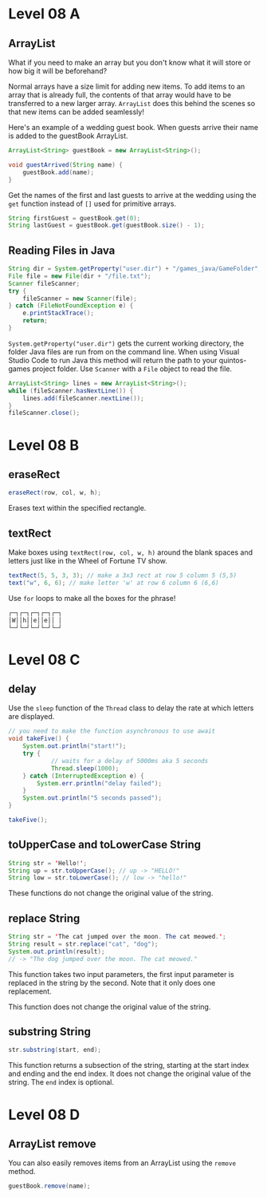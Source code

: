 # Level 08 A

## ArrayList

What if you need to make an array but you don't know what it will store or how big it will be beforehand?

Normal arrays have a size limit for adding new items. To add items to an array that is already full, the contents of that array would have to be transferred to a new larger array. `ArrayList` does this behind the scenes so that new items can be added seamlessly!

Here's an example of a wedding guest book. When guests arrive their name is added to the guestBook ArrayList.

```java
ArrayList<String> guestBook = new ArrayList<String>();

void guestArrived(String name) {
	guestBook.add(name);
}
```

Get the names of the first and last guests to arrive at the wedding using the `get` function instead of `[]` used for primitive arrays.

```java
String firstGuest = guestBook.get(0);
String lastGuest = guestBook.get(guestBook.size() - 1);
```

## Reading Files in Java

```java
String dir = System.getProperty("user.dir") + "/games_java/GameFolder";
File file = new File(dir + "/file.txt");
Scanner fileScanner;
try {
	fileScanner = new Scanner(file);
} catch (FileNotFoundException e) {
	e.printStackTrace();
	return;
}
```

`System.getProperty("user.dir")` gets the current working directory, the folder Java files are run from on the command line. When using Visual Studio Code to run Java this method will return the path to your quintos-games project folder. Use `Scanner` with a `File` object to read the file.

```java
ArrayList<String> lines = new ArrayList<String>();
while (fileScanner.hasNextLine()) {
	lines.add(fileScanner.nextLine());
}
fileScanner.close();
```

# Level 08 B

## eraseRect

```java
eraseRect(row, col, w, h);
```

Erases text within the specified rectangle.

## textRect

Make boxes using `textRect(row, col, w, h)` around the blank spaces and letters just like in the Wheel of Fortune TV show.

```java
textRect(5, 5, 3, 3); // make a 3x3 rect at row 5 column 5 (5,5)
text("w", 6, 6); // make letter 'w' at row 6 column 6 (6,6)
```

Use `for` loops to make all the boxes for the phrase!

```txt
┌─┐┌─┐┌─┐┌─┐┌─┐
│W││h││e││e││ │
└─┘└─┘└─┘└─┘└─┘
```

# Level 08 C

## delay

Use the `sleep` function of the `Thread` class to delay the rate at which letters are displayed.

```java
// you need to make the function asynchronous to use await
void takeFive() {
	System.out.println("start!");
	try {
			// waits for a delay of 5000ms aka 5 seconds
			Thread.sleep(1000);
	} catch (InterruptedException e) {
		System.err.println("delay failed");
	}
	System.out.println("5 seconds passed");
}

takeFive();
```

## toUpperCase and toLowerCase String

```java
String str = 'Hello!';
String up = str.toUpperCase(); // up -> "HELLO!"
String low = str.toLowerCase(); // low -> "hello!"
```

These functions do not change the original value of the string.

## replace String

```java
String str = 'The cat jumped over the moon. The cat meowed.';
String result = str.replace("cat", "dog");
System.out.println(result);
// -> "The dog jumped over the moon. The cat meowed."
```

This function takes two input parameters, the first input parameter is replaced in the string by the second. Note that it only does one replacement.

This function does not change the original value of the string.

## substring String

```java
str.substring(start, end);
```

This function returns a subsection of the string, starting at the start index and ending and the end index. It does not change the original value of the string. The `end` index is optional.

# Level 08 D

## ArrayList remove

You can also easily removes items from an ArrayList using the `remove` method.

```java
guestBook.remove(name);
```

